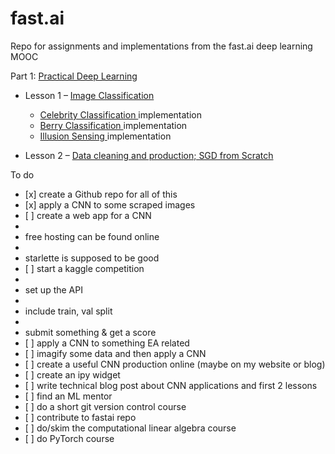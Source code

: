 # fast.ai
Repo for assignments and implementations from the fast.ai deep learning MOOC


Part 1: <a href = "https://github.com/anjay1101/fast.ai/blob/master/Practical_Deep_Learning_Notes.ipynb"> Practical Deep Learning <a>
* Lesson 1 – <a href = "https://course.fast.ai/videos/?lesson=1"> Image Classification 
   * <a href = https://github.com/anjay1101/fast.ai/blob/master/Celebrity_Classification.ipynb > Celebrity Classification <a> implementation
   * <a href = https://github.com/anjay1101/fast.ai/blob/master/Berry_Classif.ipynb > Berry Classification <a> implementation
   * <a href = https://github.com/anjay1101/fast.ai/blob/master/Illusion-Sensing.ipynb > Illusion Sensing <a> implementation

* Lesson 2 – <a href = "https://course.fast.ai/videos/?lesson=2"> Data cleaning and production; SGD from Scratch <a>

    
 
 To do
 <ul>
  <li>[x] create a Github repo for all of this </li>
<li>[x] apply a CNN to some scraped images </li>
<li>[ ] create a web app for a CNN </li>
<li> <li> free hosting can be found online </li> </li>
<li> <li> starlette is supposed to be good </li> </li>
<li> [ ] start a kaggle competition </li>
<li> <li> set up the API </li> </li>
<li> <li> include train, val split </li> </li>
<li> <li> submit something & get a score </li> </li>
<li> [ ] apply a CNN to something EA related </li>
<li> [ ] imagify some data and then apply a CNN </li>
<li> [ ] create a useful CNN production online (maybe on my website or blog) </li>
<li> [ ] create an ipy widget </li>
<li> [ ] write technical blog post about CNN applications and first 2 lessons </li>
<li> [ ] find an ML mentor </li>
<li> [ ] do a short git version control course </li>
<li> [ ] contribute to fastai repo </li>
<li> [ ] do/skim the computational linear algebra course </li>
<li> [ ] do PyTorch course </li>
</ul>
